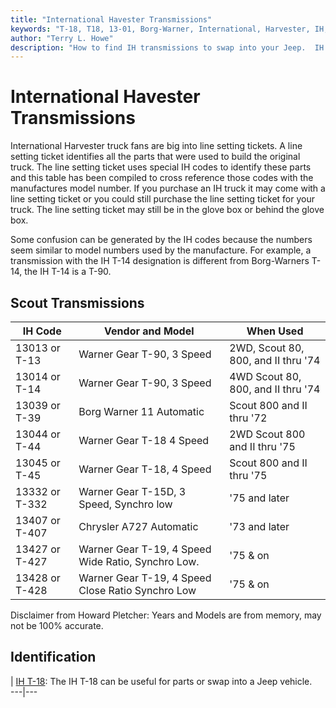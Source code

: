 ```yaml
---
title: "International Havester Transmissions"
keywords: "T-18, T18, 13-01, Borg-Warner, International, Harvester, IH, transmission, granny, Dana 300, T-19"
author: "Terry L. Howe"
description: "How to find IH transmissions to swap into your Jeep.  IH trucks used many heavy duty components suitable for use in Jeep trucks."
---
```

# International Havester Transmissions

International Harvester truck fans are big into line setting tickets. A line setting ticket identifies all the parts that were used to build the original truck. The line setting ticket uses special IH codes to identify these parts and this table has been compiled to cross reference those codes with the manufactures model number. If you purchase an IH truck it may come with a line setting ticket or you could still purchase the line setting ticket for your truck. The line setting ticket may still be in the glove box or behind the glove box.

Some confusion can be generated by the IH codes because the numbers seem similar to model numbers used by the manufacture. For example, a transmission with the IH T-14 designation is different from Borg-Warners T-14, the IH T-14 is a T-90.

## Scout Transmissions

| IH Code        | Vendor and Model                                   | When Used                           |
|----------------|----------------------------------------------------|-------------------------------------|
| 13013 or T-13  | Warner Gear T-90, 3 Speed                          | 2WD, Scout 80, 800, and II thru '74 |
| 13014 or T-14  | Warner Gear T-90, 3 Speed                          | 4WD Scout 80, 800, and II thru '74  |
| 13039 or T-39  | Borg Warner 11 Automatic                           | Scout 800 and II thru '72           |
| 13044 or T-44  | Warner Gear T-18 4 Speed                           | 2WD Scout 800 and II thru '75       |
| 13045 or T-45  | Warner Gear T-18, 4 Speed                          | Scout 800 and II thru '75           |
| 13332 or T-332 | Warner Gear T-15D, 3 Speed, Synchro low            | '75 and later                       |
| 13407 or T-407 | Chrysler A727 Automatic                            | '73 and later                       |
| 13427 or T-427 | Warner Gear T-19, 4 Speed Wide Ratio, Synchro Low. | '75 & on                            |
| 13428 or T-428 | Warner Gear T-19, 4 Speed Close Ratio Synchro Low  | '75 & on                            |

Disclaimer from Howard Pletcher: Years and Models are from memory, may not be 100% accurate.

## Identification

|  [IH T-18](/transmission/upgrades/ih/iht18id.html): The IH T-18 can be useful for parts or swap into a Jeep vehicle.   
---|---
